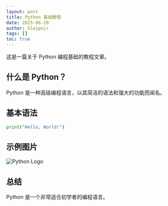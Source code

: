 ```yaml
---
layout: post
title: Python 基础教程
date: 2025-06-20
author: Gleipnir
tags: []
toc: true
---
```



这是一篇关于 Python 编程基础的教程文章。

## 什么是 Python？

Python 是一种高级编程语言，以其简洁的语法和强大的功能而闻名。

## 基本语法

```python
print("Hello, World!")
```

## 示例图片

![Python Logo](/myBlog/images/images/python-logo.png)

## 总结

Python 是一个非常适合初学者的编程语言。 